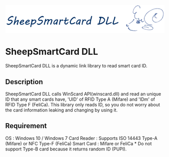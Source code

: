 ![SheepSmartCard](https://github.com/YoshiroTamura/SheepSmartCard/blob/master/sheepsmartcard-s.png)
# SheepSmartCard DLL
SheepSmartCard DLL is a dynamic link library to read smart card ID.

## Description
SheepSmartCard DLL calls WinScard API(winscard.dll) and read an unique ID that any smart cards have, 'UID' of RFID Type A (Mifare) and 'IDm' of RFID Type F (FeliCa).
This library only reads ID, so you do not worry about the card information leaking and changing by using it.

## Requirement
OS : Windows 10 / Windows 7
Card Reader : Supports ISO 14443 Type-A (Mifare) or NFC Type-F (FeliCa)
Smart Card : Mifare or FeliCa  * Do not support Type-B card because it returns random ID (PUPI).

